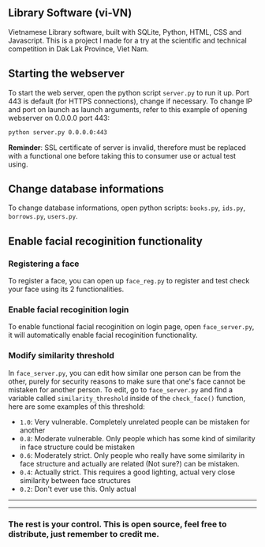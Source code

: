 ## Library Software (vi-VN)
  Vietnamese Library software, built with SQLite, Python, HTML, CSS and Javascript. This is a project I made for a try at the scientific and technical competition in Dak Lak Province, Viet Nam.

## Starting the webserver
  To start the web server, open the python script `server.py` to run it up. Port 443 is default (for HTTPS connections), change if necessary. To change IP and port on launch as launch arguments, refer to this example of opening webserver on 0.0.0.0 port 443:
  ```bash
  python server.py 0.0.0.0:443
  ```
  **Reminder**: SSL certificate of server is invalid, therefore must be replaced with a functional one before taking this to consumer use or actual test using.

## Change database informations
  To change database informations, open python scripts: `books.py`, `ids.py`, `borrows.py`, `users.py`.

## Enable facial recoginition functionality
### Registering a face
  To register a face, you can open up `face_reg.py` to register and test check your face using its 2 functionalities.
### Enable facial recoginition login
  To enable functional facial recoginition on login page, open `face_server.py`, it will automatically enable facial recoginition functionality.
### Modify similarity threshold
  In `face_server.py`, you can edit how similar one person can be from the other, purely for security reasons to make sure that one's face cannot be mistaken for another person. To edit, go to `face_server.py` and find a variable called `similarity_threshold` inside of the `check_face()` function, here are some examples of this threshold:
  - `1.0`: Very vulnerable. Completely unrelated people can be mistaken for another
  - `0.8`: Moderate vulnerable. Only people which has some kind of similarity in face structure could be mistaken
  - `0.6`: Moderately strict. Only people who really have some similarity in face structure and actually are related (Not sure?) can be mistaken.
  - `0.4`: Actually strict. This requires a good lighting, actual very close similarity between face structures
  - `0.2`: Don't ever use this. Only actual 

---
---
### The rest is your control. This is open source, feel free to distribute, just remember to credit me.
